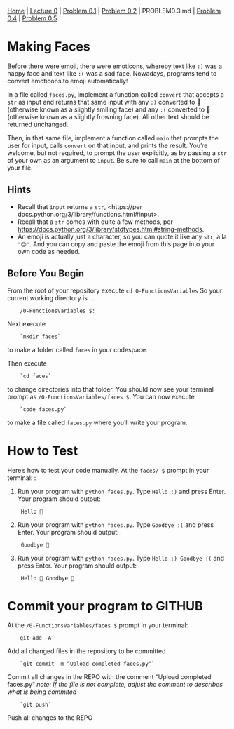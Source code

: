 [Home](../README.md) | [Lecture 0](0-FunctionsVariables.md) | [Problem 0.1](PROBLEM0.1.md) | [Problem 0.2](PROBLEM0.2.md) | PROBLEM0.3.md | [Problem 0.4](PROBLEM0.4.md) | [Problem 0.5](PROBLEM0.5.md)

# Making Faces

Before there were emoji, there were emoticons, whereby text like `:)` was a happy face and text like `:(` was a sad face. Nowadays, programs tend to convert emoticons to emoji automatically!

In a file called `faces.py`, implement a function called `convert` that accepts a `str` as input and returns that same input with any `:)` converted to 🙂 (otherwise known as a slightly smiling face) and any `:(` converted to 🙁 (otherwise known as a slightly frowning face). All other text should be returned unchanged.

Then, in that same file, implement a function called `main` that prompts the user for input, calls `convert` on that input, and prints the result. You’re welcome, but not required, to prompt the user explicitly, as by passing a `str` of your own as an argument to `input`. Be sure to call `main` at the bottom of your file.

## Hints
- Recall that `input` returns a `str`, <https://per docs.python.org/3/library/functions.html#input>.
- Recall that a `str` comes with quite a few methods, per <https://docs.python.org/3/library/stdtypes.html#string-methods>.
- An emoji is actually just a character, so you can quote it like any `str`, a la `"😐"`. And you can copy and paste the emoji from this page into your own code as needed.

## Before You Begin
From the root of your repository execute `cd 0-FunctionsVariables` So your current working directory is ...		

		/0-FunctionsVariables $:
Next execute

		`mkdir faces`
to make a folder called `faces` in your codespace.

Then execute

		`cd faces`
to change directories into that folder. You should now see your terminal prompt as `/0-FunctionsVariables/faces $`. You can now execute

		`code faces.py`
to make a file called `faces.py` where you’ll write your program.

# How to Test
Here’s how to test your code manually. At the `faces/ $` prompt in your terminal: :

1. Run your program with `python faces.py`. Type `Hello :)` and press Enter. Your program should output:

		Hello 🙂
2. Run your program with `python faces.py`. Type `Goodbye :(` and press Enter. Your program should output:

		Goodbye 🙁
3. Run your program with `python faces.py`. Type `Hello :) Goodbye :(` and press Enter. Your program should output:

		Hello 🙂 Goodbye 🙁

# Commit your program to GITHUB
At the `/0-FunctionsVariables/faces $` prompt in your terminal:

		git add -A 
Add all changed files in the repository to be committed

		`git commit -m “Upload completed faces.py“`
Commit all changes in the REPO with the comment “Upload completed faces.py“
*note: If the file is not complete, adjust the comment to describes what is being commited*

		`git push` 
Push all changes to the REPO